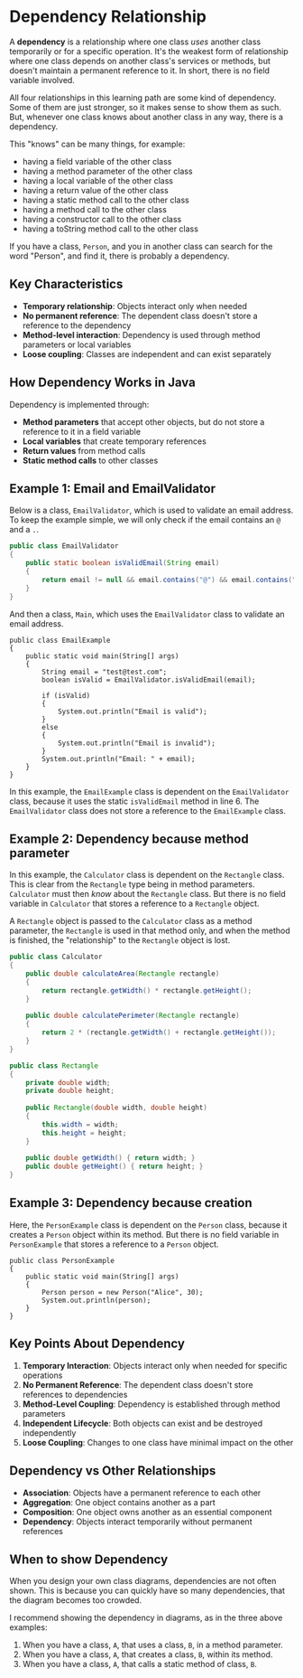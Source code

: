 # Dependency Relationship

A **dependency** is a relationship where one class _uses_ another class temporarily or for a specific operation. It's the weakest form of relationship where one class depends on another class's services or methods, but doesn't maintain a permanent reference to it. In short, there is no field variable involved.

All four relationships in this learning path are some kind of dependency. Some of them are just stronger, so it makes sense to show them as such. But, whenever one class knows about another class in any way, there is a dependency.

This "knows" can be many things, for example:

- having a field variable of the other class
- having a method parameter of the other class
- having a local variable of the other class
- having a return value of the other class
- having a static method call to the other class
- having a method call to the other class
- having a constructor call to the other class
- having a toString method call to the other class

If you have a class, `Person`, and you in another class can search for the word "Person", and find it, there is probably a dependency.

## Key Characteristics

- **Temporary relationship**: Objects interact only when needed
- **No permanent reference**: The dependent class doesn't store a reference to the dependency
- **Method-level interaction**: Dependency is used through method parameters or local variables
- **Loose coupling**: Classes are independent and can exist separately

## How Dependency Works in Java

Dependency is implemented through:
- **Method parameters** that accept other objects, but do not store a reference to it in a field variable
- **Local variables** that create temporary references
- **Return values** from method calls
- **Static method calls** to other classes

## Example 1: Email and EmailValidator

Below is a class, `EmailValidator`, which is used to validate an email address. To keep the example simple, we will only check if the email contains an `@` and a `.`.

```java
public class EmailValidator 
{
    public static boolean isValidEmail(String email) 
    {
        return email != null && email.contains("@") && email.contains(".");
    }
}
```

And then a class, `Main`, which uses the `EmailValidator` class to validate an email address.

```java{6}
public class EmailExample 
{
    public static void main(String[] args) 
    {
        String email = "test@test.com";
        boolean isValid = EmailValidator.isValidEmail(email);

        if (isValid) 
        {
            System.out.println("Email is valid");
        }
        else 
        {
            System.out.println("Email is invalid");
        }
        System.out.println("Email: " + email);
    }
}
```

In this example, the `EmailExample` class is dependent on the `EmailValidator` class, because it uses the static `isValidEmail` method in line 6. The `EmailValidator` class does not store a reference to the `EmailExample` class.


## Example 2: Dependency because method parameter

In this example, the `Calculator` class is dependent on the `Rectangle` class. This is clear from the `Rectangle` type being in method parameters. `Calculator` must then _know_ about the `Rectangle` class. But there is no field variable in `Calculator` that stores a reference to a `Rectangle` object.

A `Rectangle` object is passed to the `Calculator` class as a method parameter, the `Rectangle` is used in that method only, and when the method is finished, the "relationship" to the `Rectangle` object is lost.

```java
public class Calculator 
{
    public double calculateArea(Rectangle rectangle) 
    {
        return rectangle.getWidth() * rectangle.getHeight();
    }
    
    public double calculatePerimeter(Rectangle rectangle) 
    {
        return 2 * (rectangle.getWidth() + rectangle.getHeight());
    }
}

public class Rectangle 
{
    private double width;
    private double height;
    
    public Rectangle(double width, double height) 
    {
        this.width = width;
        this.height = height;
    }
    
    public double getWidth() { return width; }
    public double getHeight() { return height; }
}
```

## Example 3: Dependency because creation

Here, the `PersonExample` class is dependent on the `Person` class, because it creates a `Person` object within its method. But there is no field variable in `PersonExample` that stores a reference to a `Person` object.

```java{5}
public class PersonExample
{
    public static void main(String[] args) 
    {
        Person person = new Person("Alice", 30);
        System.out.println(person);
    }
}
```

## Key Points About Dependency

1. **Temporary Interaction**: Objects interact only when needed for specific operations
2. **No Permanent Reference**: The dependent class doesn't store references to dependencies
3. **Method-Level Coupling**: Dependency is established through method parameters
4. **Independent Lifecycle**: Both objects can exist and be destroyed independently
5. **Loose Coupling**: Changes to one class have minimal impact on the other

## Dependency vs Other Relationships

- **Association**: Objects have a permanent reference to each other
- **Aggregation**: One object contains another as a part
- **Composition**: One object owns another as an essential component
- **Dependency**: Objects interact temporarily without permanent references

## When to show Dependency

When you design your own class diagrams, dependencies are not often shown. This is because you can quickly have so many dependencies, that the diagram becomes too crowded.

I recommend showing the dependency in diagrams, as in the three above examples:

1. When you have a class, `A`, that uses a class, `B`, in a method parameter.
2. When you have a class, `A`, that creates a class, `B`, within its method.
3. When you have a class, `A`, that calls a static method of class, `B`.
